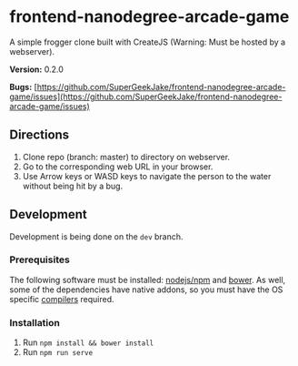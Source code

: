 # frontend-nanodegree-arcade-game

A simple frogger clone built with CreateJS (Warning: Must be hosted by a webserver).

**Version:** 0.2.0

**Bugs:** [https://github.com/SuperGeekJake/frontend-nanodegree-arcade-game/issues](https://github.com/SuperGeekJake/frontend-nanodegree-arcade-game/issues)

## Directions

1.  Clone repo (branch: master) to directory on webserver.
2.  Go to the corresponding web URL in your browser.
3.  Use Arrow keys or WASD keys to navigate the person to the water without being hit by a bug.

## Development

Development is being done on the `dev` branch.

### Prerequisites

The following software must be installed: [nodejs/npm](https://nodejs.org/en/download/) and [bower](http://bower.io/). As well, some of the dependencies have native addons, so you must have the OS specific [compilers](https://github.com/nodejs/node-gyp#installation) required.

### Installation

1.  Run `npm install && bower install`
2.  Run `npm run serve`
